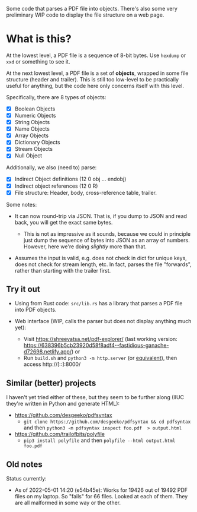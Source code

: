 Some code that parses a PDF file into objects. There's also some very preliminary WIP code to display the file structure on a web page.

# What is this?

At the lowest level, a PDF file is a sequence of 8-bit bytes. Use `hexdump` or `xxd` or something to see it.

At the next lowest level, a PDF file is a set of **objects**, wrapped in some file structure (header and trailer). This is still too low-level to be practically useful for anything, but the code here only concerns itself with this level.

Specifically, there are 8 types of objects:

-   [x] Boolean Objects
-   [x] Numeric Objects
-   [x] String Objects
-   [x] Name Objects
-   [x] Array Objects
-   [x] Dictionary Objects
-   [x] Stream Objects
-   [x] Null Object

Additionally, we also (need to) parse:

-   [x] Indirect Object definitions (12 0 obj … endobj)
-   [x] Indirect object references (12 0 R)
-   [x] File structure: Header, body, cross-reference table, trailer.

Some notes:

-   It can now round-trip via JSON. That is, if you dump to JSON and read back, you will get the exact same bytes.

    -   This is not as impressive as it sounds, because we could in principle just dump the sequence of bytes into JSON as an array of numbers. However, here we're doing _slightly_ more than that.

-   Assumes the input is valid, e.g. does not check in dict for unique keys, does not check for stream length, etc. In fact, parses the file "forwards", rather than starting with the trailer first.

## Try it out

- Using from Rust code: `src/lib.rs` has a library that parses a PDF file into PDF objects.

- Web interface (WIP, calls the parser but does not display anything much yet):
  - Visit https://shreevatsa.net/pdf-explorer/ (last working version: https://638396b5cb23920d58f8adf4--fastidious-ganache-d72698.netlify.app/) or
  - Run `build.sh` and `python3 -m http.server` (or [equivalent](https://gist.github.com/willurd/5720255)), then access http://[::]:8000/

## Similar (better) projects

I haven't yet tried either of these, but they seem to be further along (IIUC they're written in Python and generate HTML):

- https://github.com/desgeeko/pdfsyntax
  - `git clone https://github.com/desgeeko/pdfsyntax && cd pdfsyntax` and then `python3 -m pdfsyntax inspect foo.pdf  > output.html`
- https://github.com/trailofbits/polyfile
  - `pip3 install polyfile` and then `polyfile --html output.html foo.pdf`

## Old notes

Status currently:

- As of 2022-05-01 14:20 (e54b45e): Works for 19426 out of 19492 PDF files on my laptop. So "fails" for 66 files. Looked at each of them. They are all malformed in some way or the other.
